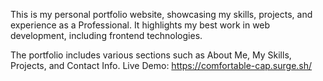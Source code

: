 This is my personal portfolio website, showcasing my skills, projects, and experience as a Professional. It highlights my best work in web development, including frontend technologies.

The portfolio includes various sections such as About Me, My Skills, Projects, and Contact Info.
Live Demo:
https://comfortable-cap.surge.sh/ 

